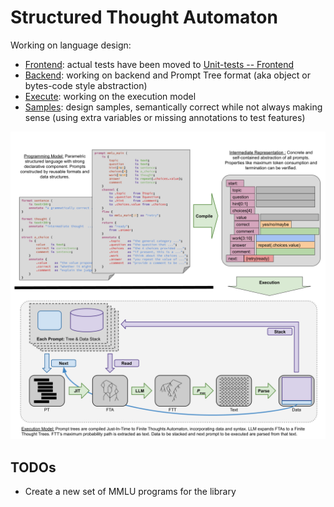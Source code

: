 Structured Thought Automaton
============================

Working on language design:
 - [Frontend](frontend.ipynb): actual tests have been moved to [Unit-tests -- Frontend](../../tests/language/frontend.py)
 - [Backend](backend.ipynb): working on backend and Prompt Tree format (aka object or bytes-code style abstraction)
 - [Execute](execute.ipynb): working on the execution model
 - [Samples](samples.ipynb): design samples, semantically correct while not always making sense (using extra variables or missing annotations to test features)

![Full flow of STA+: from language to execution](./compile-sta.png)
 
## TODOs

 - Create a new set of MMLU programs for the library